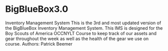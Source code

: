 # BigBlueBox3.0
Inventory Management System
This is the 3rd and most updated version of the BigBlueBox Inventory Management System.
This IMS is designed for the Boy Scouts of America OCCNYLT Course to keep track of our assets and gear throughout the week as well as the health of the gear we use on course.
Authors:
Patrick Beemer